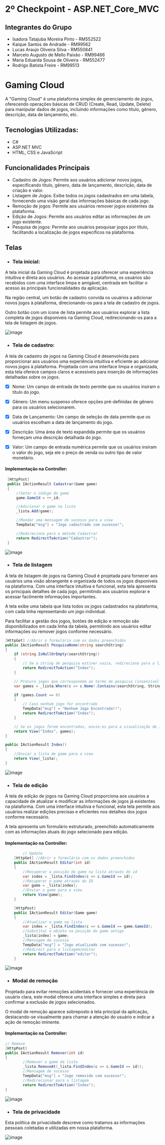 # 2º Checkpoint - ASP.NET_Core_MVC

## Integrantes do Grupo

- Isadora Tatajuba Moreira Pinto - RM552522 
- Kaique Santos de Andrade - RM99562
- Lucas Araujo Oliveira Silva - RM550841
- Marcelo Augusto de Mello Paixão - RM99466
- Maria Eduarda Sousa de Oliveira - RM552477
- Rodrigo Batista Freire - RM99513

# Gaming Cloud

A "Gaming Cloud" é uma plataforma simples de gerenciamento de jogos, oferecendo operações básicas de CRUD (Create, Read, Update, Delete) para manipular dados de jogos, incluindo informações como título, gênero, descrição, data de lançamento, etc. 

## Tecnologias Utilizadas:

- C#
- ASP.NET MVC
- HTML, CSS e JavaScript

## Funcionalidades Principais

- Cadastro de Jogos: Permite aos usuários adicionar novos jogos, especificando título, gênero, data de lançamento, descrição, data de criação e valor.
- Listagem de Jogos: Exibe todos os jogos cadastrados em uma tabela, fornecendo uma visão geral das informações básicas de cada jogo.
- Remoção de jogos: Permite aos usuários remover jogos existentes da plataforma.
- Edição de Jogos: Permite aos usuários editar as informações de um jogo existente.
- Pesquisa de jogos: Permite aos usuários pesquisar jogos por título, facilitando a localização de jogos específicos na plataforma.

 ## Telas

- ### Tela inicial: <br>
A tela inicial da Gaming Cloud é projetada para oferecer uma experiência intuitiva e direta aos usuários. Ao acessar a plataforma, os usuários são recebidos com  uma interface limpa e amigável, centrada em facilitar o acesso às principais funcionalidades da aplicação. 

Na região central, um botão de cadastro convida os usuários a adicionar novos jogos à plataforma, direcionando-os para a tela de cadastro de jogos.

Outro botão com um ícone de lista permite aos usuários explorar a lista completa de jogos disponíveis na Gaming Cloud, redirecionando-os para a tela de listagem de jogos.


![image](https://github.com/FIAP-2024/CP2_CSharp_ASP.NET_Core_MVC/assets/80494196/ebad52cd-b37d-466e-8376-a151f81e0eaa)

- ### Tela de cadastro: <br>
A tela de cadastro de jogos na Gaming Cloud é desenvolvida para proporcionar aos usuários uma experiência intuitiva e eficiente ao adicionar novos jogos à plataforma. Projetada com uma interface limpa e organizada, esta tela oferece campos claros e acessíveis para inserção de informações detalhadas sobre os jogos.

 - [x] Nome: Um campo de entrada de texto permite que os usuários insiram o título do jogo.
- [x] Gênero: Um menu suspenso oferece opções pré-definidas de gênero para os usuários selecionarem.
- [x] Data de Lançamento: Um campo de seleção de data permite que os usuários escolham a data de lançamento do jogo.
- [x] Descrição: Uma área de texto expandida permite que os usuários forneçam uma descrição detalhada do jogo.
- [x] Valor: Um campo de entrada numérica permite que os usuários insiram o valor do jogo, seja ele o preço de venda ou outro tipo de valor monetário.



#### Implementação na Controller:
```C#
 [HttpPost]
 public IActionResult Cadastrar(Game game)
 {
     //Setar o código do game
     game.GameId = ++_id;

     //Adicionar o game na lista
     _lista.Add(game);

     //Mandar uma mensagem de sucesso para a view
     TempData["msg"] = "Jogo cadastrado com sucesso!";

     //Redireciona para o método Cadastrar
     return RedirectToAction("Cadastrar");
 }
```

![image](https://github.com/FIAP-2024/CP2_CSharp_ASP.NET_Core_MVC/assets/80494196/70d20a6f-ea19-4d82-9f22-ab7134090740)

- ### Tela de listagem
A tela de listagem de jogos na Gaming Cloud é projetada para fornecer aos usuários uma visão abrangente e organizada de todos os jogos disponíveis na plataforma. Com uma interface intuitiva e funcional, esta tela apresenta os principais detalhes de cada jogo, permitindo aos usuários explorar e acessar facilmente informações importantes.

A tela exibe uma tabela que lista todos os jogos cadastrados na plataforma, com cada linha representando um jogo individual.

Para facilitar a gestão dos jogos, botões de edição e remoção são disponibilizados em cada linha da tabela, permitindo aos usuários editar informações ou remover jogos conforme necessário.

```C#
[HttpGet] //Abrir o formulário com os dados preenchidos
public IActionResult PesquisaNome(string searchString)
{
    if (string.IsNullOrEmpty(searchString))
    {
        // Se a string de pesquisa estiver vazia, redireciona para a lista de jogos
        return RedirectToAction("Index");
    }

    // Procura jogos que correspondam ao termo de pesquisa (insensível a maiúsculas e minúsculas)
    var games = _lista.Where(c => c.Nome!.Contains(searchString, StringComparison.OrdinalIgnoreCase)).ToList();

    if (games.Count == 0)
    {
        // Caso nenhum jogo for encontrado
        TempData["msg"] = "Nenhum Jogo Encontrado!!";
        return RedirectToAction("Index");
    }

    // Se os jogos forem encontrados, envie-os para a visualização de índice
    return View("Index", games);
}

public IActionResult Index()
{
    //Enviar a lista de game para a view
    return View(_lista);
}
```

![image](https://github.com/FIAP-2024/CP2_CSharp_ASP.NET_Core_MVC/assets/80494196/a8796309-dfda-46dc-a478-62086103faba)

- ### Tela de edição
A tela de edição de jogos na Gaming Cloud proporciona aos usuários a capacidade de atualizar e modificar as informações de jogos já existentes na plataforma. Com uma interface intuitiva e funcional, esta tela permite aos usuários realizar edições precisas e eficientes nos detalhes dos jogos conforme necessário.

A tela apresenta um formulário estruturado, preenchido automaticamente com as informações atuais do jogo selecionado para edição.

#### Implementação na Controller:

```C#
        // Update
    [HttpGet] //Abrir o formulário com os dados preenchidos
    public IActionResult Editar(int id)
    {
        //Recuperar a posição do game na lista através do id
        var index = _lista.FindIndex(c => c.GameId == id);
        //Recuperar o game através do ID
        var game = _lista[index];
        //Enviar o game para a view
        return View(game);
    }

    [HttpPost]
    public IActionResult Editar(Game game)
    {
        //Atualizar o game na lista
        var index = _lista.FindIndex(c => c.GameId == game.GameId);
        //Substitui o objeto na posição do game antigo
        _lista[index] = game;
        //Mensagem de sucesso
        TempData["msg"] = "Jogo atualizado com sucesso!";
        //Redirect para a listagem/editar
        return RedirectToAction("editar");
    }
```

![image](https://github.com/FIAP-2024/CP2_CSharp_ASP.NET_Core_MVC/assets/80494196/afef478f-20c1-4119-943d-3c1fc65431b1)

- ### Modal de remoção
Projetado para evitar remoções acidentais e fornecer uma experiência de usuário clara, este modal oferece uma interface simples e direta para confirmar a exclusão de jogos selecionados.

O modal de remoção aparece sobreposto à tela principal da aplicação, destacando-se visualmente para chamar a atenção do usuário e indicar a ação de remoção iminente.

#### Implementação na Controller:

```C#
// Remove 
[HttpPost]
public IActionResult Remover(int id)
{
        //Remover o game da lista
        _lista.RemoveAt(_lista.FindIndex(c => c.GameId == id));
        //Mensagem de sucesso
        TempData["msg"] = "Jogo removido com sucesso!";
        //Redirecionar para a listagem
        return RedirectToAction("Index");
}
```


![image](https://github.com/FIAP-2024/CP2_CSharp_ASP.NET_Core_MVC/assets/80494196/33132768-2a5a-4ec4-817d-5e0a22fd0fc6)

- ### Tela de privacidade
Esta política de privacidade descreve como tratamos as informações pessoais coletadas e utilizadas em nossa plataforma.

![image](https://github.com/FIAP-2024/CP2_CSharp_ASP.NET_Core_MVC/assets/80494196/ec8d01a0-5e47-43ff-9ed7-ced657eb7ab8)

